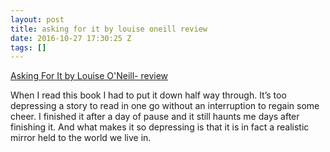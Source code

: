 ```yaml
---
layout: post
title: asking for it by louise oneill review
date: 2016-10-27 17:30:25 Z
tags: []
---
```

[Asking For It by Louise O'Neill- review](https://www.theguardian.com/childrens-books-site/2016/apr/10/asking-for-it-louise-oneill-review?0p19G=c)

When I read this book I had to put it down half way through. It’s too depressing a story to read in one go without an interruption to regain some cheer. I finished it after a day of pause and it still haunts me days after finishing it. And what makes it so depressing is that it is in fact a realistic mirror held to the world we live in.

